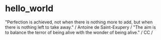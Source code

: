 # hello_world
"Perfection is achieved, not when there is nothing more to add, but when there is nothing left to take away." / Antoine de Saint-Exupery /
"The aim is to balance the terror of being alive with the wonder of being alive." / CC /
